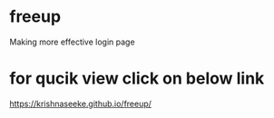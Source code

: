 # freeup
Making more effective login page
# for qucik view click on below link
https://krishnaseeke.github.io/freeup/
